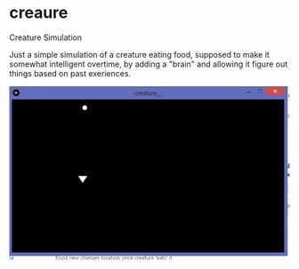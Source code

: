 # creaure
Creature Simulation



Just a simple simulation of a creature eating food, supposed to make it somewhat intelligent overtime, by adding a "brain" and allowing it figure out things based on past exeriences.


![Creature_SIm](https://github.com/noxiddd/creaure/blob/master/creature.PNG)

